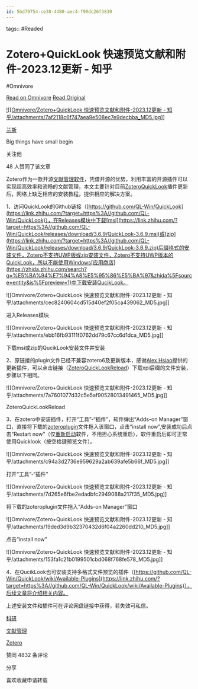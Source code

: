 ```yaml
---
id: 5bd79754-ce38-4480-aec4-f90dc26f3830
---
```



tags::  #Readed 

# Zotero+QuickLook 快速预览文献和附件-2023.12更新 - 知乎
#Omnivore

[Read on Omnivore](https://omnivore.app/me/zotero-quick-look-2023-12-191bb11e4b9)
[Read Original](https://zhuanlan.zhihu.com/p/173835344)

[![[Omnivore/Zotero+QuickLook 快速预览文献和附件-2023.12更新 - 知乎/attachments/7af2118c6f747aea9e508ec7e9decbba_MD5.jpg]]](https://www.zhihu.com/people/fan-xu-hao-37)

[兰斯](https://www.zhihu.com/people/fan-xu-hao-37)

Big things have small begin

​关注他

48 人赞同了该文章

Zotero作为一款开源[文献管理软件](https://zhida.zhihu.com/search?q=%E6%96%87%E7%8C%AE%E7%AE%A1%E7%90%86%E8%BD%AF%E4%BB%B6&zhida%5Fsource=entity&is%5Fpreview=1)，凭借开源的优势，利用丰富的开源插件可以实现超高效率和流畅的文献管理，本文主要针对目前[ZoteroQuickLook](https://link.zhihu.com/?target=https%3A//github.com/mronkko/ZoteroQuickLook)插件更新后，网络上缺乏相应的安装教程，提供相应的解决方案。

1、访问QuickLook的Github链接（[https://github.com/QL-Win/QuickLook](https://link.zhihu.com/?target=https%3A//github.com/QL-Win/QuickLook)），在Releases模块中下载[msi](https://link.zhihu.com/?target=https%3A//github.com/QL-Win/QuickLook/releases/download/3.6.9/QuickLook-3.6.9.msi)或[zip](https://link.zhihu.com/?target=https%3A//github.com/QL-Win/QuickLook/releases/download/3.6.9/QuickLook-3.6.9.zip)后缀格式的安装文件，Zotero不支持UWP版或zip安装文件，Zotero不支持UWP版本的QuickLook，所以不能使用Windows[应用商店](https://zhida.zhihu.com/search?q=%E5%BA%94%E7%94%A8%E5%95%86%E5%BA%97&zhida%5Fsource=entity&is%5Fpreview=1)中下载安装QucikLook。

![[Omnivore/Zotero+QuickLook 快速预览文献和附件-2023.12更新 - 知乎/attachments/cec8240604cd515d40ef2f05ca439062_MD5.jpg]]

进入Releases模块

![[Omnivore/Zotero+QuickLook 快速预览文献和附件-2023.12更新 - 知乎/attachments/ebb16fb93111f0762dd79c67cc6d1dca_MD5.jpg]]

下载msi或zip的QucikLook安装文件并安装

2、原链接的plugin文件已经不兼容zotero6及更新版本，感谢[Alex Hsiao](https://www.zhihu.com/people/neko404)提供的更新插件，可以点击链接（[ZoteroQuickLookReload](https://link.zhihu.com/?target=https%3A//github.com/404neko/ZoteroQuickLookReload/releases)）下载xpi后缀的文件安装，步骤以下相同。

![[Omnivore/Zotero+QuickLook 快速预览文献和附件-2023.12更新 - 知乎/attachments/7a7601077d32c5e5af90528013491465_MD5.jpg]]

ZoteroQuickLookReload

3、在zotero中安装插件，打开“工具”-“插件”，软件弹出“Adds-on Manager”窗口，直接将下载的[zoteroplugin](https://link.zhihu.com/?target=https%3A//github.com/mronkko/ZoteroQuickLook/releases/download/1.4.2/zoteroquicklook.zoteroplugin)文件拖入该窗口，点击“install now”,安装成功后点击“Restart now”（仅[重新启动](https://zhida.zhihu.com/search?q=%E9%87%8D%E6%96%B0%E5%90%AF%E5%8A%A8&zhida%5Fsource=entity&is%5Fpreview=1)软件，不用担心系统重启），软件重启后即可正常使用Quicklook（按空格键预览文件）。

![[Omnivore/Zotero+QuickLook 快速预览文献和附件-2023.12更新 - 知乎/attachments/c94a3d2736e959629a2ab639afe5b66f_MD5.jpg]]

打开“工具”-“插件”

![[Omnivore/Zotero+QuickLook 快速预览文献和附件-2023.12更新 - 知乎/attachments/7d265e6fbe2edadbfc2949088a217f35_MD5.jpg]]

将下载的zoteroplugin文件拖入“Adds-on Manager”窗口

![[Omnivore/Zotero+QuickLook 快速预览文献和附件-2023.12更新 - 知乎/attachments/19ded3d9b32370432d6f04a2260dd210_MD5.jpg]]

点击“install now”

![[Omnivore/Zotero+QuickLook 快速预览文献和附件-2023.12更新 - 知乎/attachments/153fa1c21b0199501cbd068f768fe578_MD5.jpg]]

4、在QucikLook也可安装支持多格式文件预览的插件（[https://github.com/QL-Win/QuickLook/wiki/Available-Plugins](https://link.zhihu.com/?target=https%3A//github.com/QL-Win/QuickLook/wiki/Available-Plugins)），后续文章将介绍相关内容。

上述安装文件和插件可在评论网盘链接中获得，若失效可私信。

[科研](https://www.zhihu.com/topic/19556895)

[文献管理](https://www.zhihu.com/topic/19730581)

[Zotero](https://www.zhihu.com/topic/19791061)

​赞同 48​​32 条评论

​分享

​喜欢​收藏​申请转载

​

